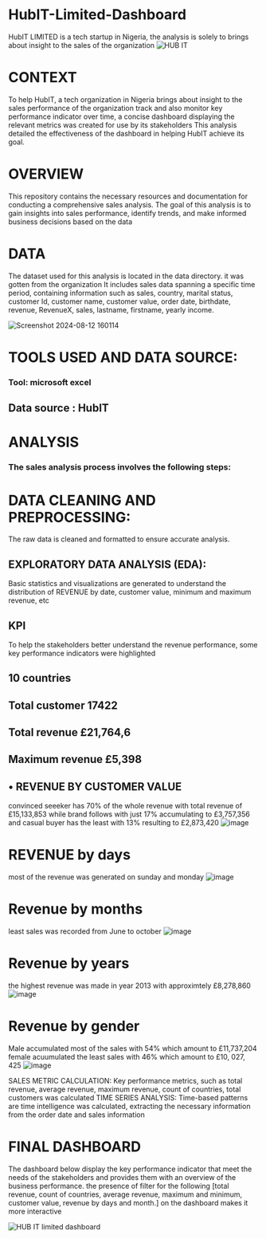 # HubIT-Limited-Dashboard
HubIT LIMITED is a tech startup in Nigeria, the analysis is solely to brings about insight to the sales of the organization 
![HUB IT](https://github.com/user-attachments/assets/8e50b0f4-aa20-405a-908a-76d43aab601c)


 # CONTEXT

To help HubIT, a tech organization in Nigeria brings about insight to the sales performance of the organization track and also monitor key performance indicator
over time, a concise dashboard displaying the relevant metrics was created for use by its stakeholders This analysis detailed the effectiveness
of the dashboard in helping HubIT achieve its goal.

# OVERVIEW

This repository contains the necessary resources and documentation for conducting a comprehensive sales analysis. The goal of this analysis is to gain 
insights into sales performance, identify trends, and make informed business decisions based on the data

# DATA

The dataset used for this analysis is located in the data directory. it was gotten from the organization It includes sales data spanning a specific time period, 
containing information such as sales, country, marital status, customer Id, customer name, customer value, order date, birthdate, revenue, RevenueX, sales, lastname,
firstname, yearly income.

![Screenshot 2024-08-12 160114](https://github.com/user-attachments/assets/b8ae0e1b-33ff-4d4a-b7e1-1621895890a0)


 # TOOLS USED AND DATA SOURCE:

### Tool: microsoft excel

## Data source : HubIT

# ANALYSIS

### The sales analysis process involves the following steps:

# DATA CLEANING AND PREPROCESSING:

The raw data is cleaned and formatted to ensure accurate analysis.

## EXPLORATORY DATA ANALYSIS (EDA):

Basic statistics and visualizations are generated to understand the distribution of REVENUE by date, customer value, minimum and maximum revenue, etc

## KPI

To help the stakeholders better understand the revenue performance, some key performance indicators were highlighted

##  10 countries
##  Total customer 17422
##  Total revenue £21,764,6
##  Maximum revenue £5,398
## • REVENUE BY CUSTOMER VALUE
convinced seeeker has 70% of the whole revenue with total revenue of £15,133,853 while brand follows with just 17% accumulating to £3,757,356 and casual buyer
has the least with 13% resulting to £2,873,420
![image](https://github.com/user-attachments/assets/0b99142d-5582-4d0f-8497-964f7e2024ec)

# REVENUE by days
most of the revenue was generated on sunday and monday
![image](https://github.com/user-attachments/assets/b53df932-6836-45bb-afac-102bdbd65331)

# Revenue by months
least sales was recorded from June to october
![image](https://github.com/user-attachments/assets/dda74cd7-6b7a-4e43-9343-5dbae37bdb4d)

# Revenue by years
the highest revenue was made in year 2013 with approximtely £8,278,860
![image](https://github.com/user-attachments/assets/1457dd60-5f27-4476-82d4-c25f5a494abf)

# Revenue by gender 
Male accumulated most of the sales with 54% which amount to £11,737,204
female acuumulated the least sales with 46% which amount to £10, 027, 425
![image](https://github.com/user-attachments/assets/690c6f36-e351-4c1d-a14b-f4b57bd0c210)

SALES METRIC CALCULATION: Key performance metrics, such as total revenue, average revenue, maximum revenue, count of countries, total customers was calculated
TIME SERIES ANALYSIS: Time-based patterns are time intelligence was calculated, extracting the necessary information from the order date and sales information
# FINAL DASHBOARD

The dashboard below display the key performance indicator that meet the needs of the stakeholders and provides them with an overview of the business performance. the presence of filter for the following [total revenue, count of countries, average revenue, maximum and minimum, customer value, revenue by days and month.] on the dashboard makes it more interactive

![HUB IT limited dashboard](https://github.com/user-attachments/assets/a2361b37-5ecb-4aa6-9c14-eb2a48474200)




